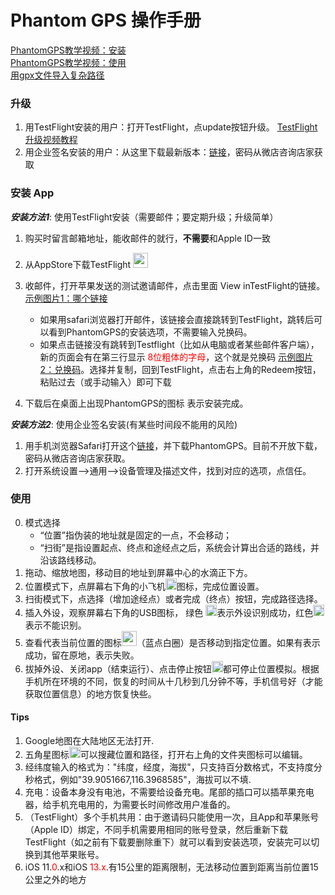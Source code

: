 Phantom GPS 操作手册
==== 
[PhantomGPS教学视频：安装](http://player.youku.com/embed/XNDIyMjUyMzA4OA==)<br>
[PhantomGPS教学视频：使用](http://player.youku.com/embed/XNDIyMjg4NTgwMA==)<br>
[用gpx文件导入复杂路径](http://player.youku.com/embed/XNDIyMjg4NTA0NA==)<br>

### 升级
1) 用TestFlight安装的用户：打开TestFlight，点update按钮升级。 [TestFlight升级视频教程](http://player.youku.com/embed/XMzgyNjgzNTc5Mg==)<br>
2) 用企业签名安装的用户：从这里下载最新版本：[链接](https://www.pgyer.com/phantomgps)，密码从微店咨询店家获取<br>

### 安装 App


 ***安装方法1***: 使用TestFlight安装（需要邮件；要定期升级；升级简单）
1.	购买时留言邮箱地址，能收邮件的就行，**不需要**和Apple ID一致
2.	从AppStore下载TestFlight <img src="https://apprecs.org/ios/images/app-icons/256/30/899247664.jpg" width="24"><br>
3.	收邮件，打开苹果发送的测试邀请邮件，点击里面 View inTestFlight的链接。[示例图片1：哪个链接](http://phantomgps.com/assets/viewintestflight.png)<br>

	- 如果用safari浏览器打开邮件，该链接会直接跳转到TestFlight，跳转后可以看到PhantomGPS的安装选项，不需要输入兑换码。
	- 如果点击链接没有跳转到Testflight（比如从电脑或者某些邮件客户端），新的页面会有在第三行显示 <font  color="red">8位粗体的字母</font>，这个就是兑换码  [示例图片2：兑换码](http://phantomgps.com/assets/redeemcode.png)。选择并复制，回到TestFlight，点击右上角的Redeem按钮，粘贴过去（或手动输入）即可下载<br>
4.	下载后在桌面上出现PhantomGPS的图标 表示安装完成。<br>

***安装方法2***: 使用企业签名安装(有某些时间段不能用的风险) 
1.	用手机浏览器Safari打开这个[链接](https://www.pgyer.com/phantomgps)，并下载PhantomGPS。目前不开放下载，密码从微店咨询店家获取。<br>
2.	打开系统设置-->通用-->设备管理及描述文件，找到对应的选项，点信任。 <br>

### 使用<br>
0.	模式选择
	- “位置”指伪装的地址就是固定的一点，不会移动；
	- “扫街”是指设置起点、终点和途经点之后，系统会计算出合适的路线，并沿该路线移动。
1.	拖动、缩放地图，移动目的地址到屏幕中心的水滴正下方。
2.	位置模式下，点屏幕右下角的小飞机<img src="http://phantomgps.com/assets/flyto_2.png" width="18">图标，完成位置设置。
3.	扫街模式下，点选择（增加途经点）或者完成（终点）按钮，完成路径选择。
4.	插入外设，观察屏幕右下角的USB图标， 绿色 <img src="http://phantomgps.com/assets/connected@2x.png" width="18">表示外设识别成功，红色<img src="http://phantomgps.com/assets/disconnected@2x.png" width="18">表示不能识别。
5.	查看代表当前位置的图标<img src="http://phantomgps.com/assets/bluecycle.png" width="24">（蓝点白圈）是否移动到指定位置。如果有表示成功，留在原地，表示失败。
6.	拔掉外设、关闭app（结束运行）、点击停止按钮<img src="http://phantomgps.com/assets/stop@2x.png" width="18">都可停止位置模拟。根据手机所在环境的不同，恢复的时间从十几秒到几分钟不等，手机信号好（才能获取位置信息）的地方恢复快些。<br>

 
#### Tips
1.	Google地图在大陆地区无法打开.
2.	五角星图标<img src="http://phantomgps.com/assets/star.png" width="18">可以搜藏位置和路径，打开右上角的文件夹图标可以编辑。
3.	经纬度输入的格式为："纬度，经度，海拔"，只支持百分数格式，不支持度分秒格式，例如"39.9051667,116.3968585"，海拔可以不填.
4.	充电：设备本身没有电池，不需要给设备充电。尾部的插口可以插苹果充电器，给手机充电用的，为需要长时间修改用户准备的。
5.	（TestFlight）多个手机共用：由于邀请码只能使用一次，且App和苹果账号（Apple ID）绑定，不同手机需要用相同的账号登录，然后重新下载TestFlight（如之前有下载要删除重下）就可以看到安装选项，安装完可以切换到其他苹果账号。<br>
6.	iOS 11.<font  color="red">0</font>.x和iOS <font  color="red">13.x</font>.有15公里的距离限制，无法移动位置到距离当前位置15公里之外的地方
<br>

